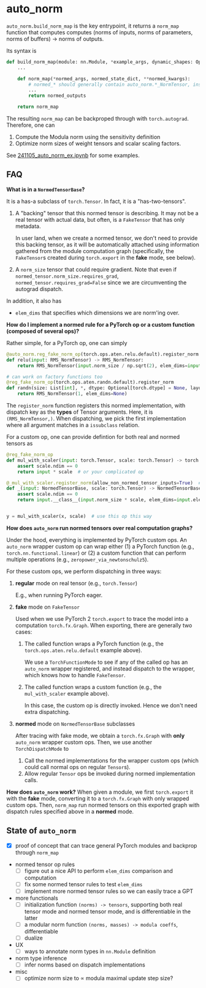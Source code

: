# auto_norm

`auto_norm.build_norm_map` is the key entrypoint, it returns a `norm_map` function that computes computes (norms of inputs, norms of parameters, norms of buffers) -> norms of outputs.

Its syntax is

```py
def build_norm_map(module: nn.Module, *example_args, dynamic_shapes: Optional = None, **example_kwargs):
    ...

    def norm_map(*normed_args, normed_state_dict, **normed_kwargs):
        # normed_* should generally contain auto_norm.*_NormTensor, instead of usual torch.Tensor
        ...
        return normed_outputs

    return norm_map
```

The resulting `norm_map` can be backproped through with `torch.autograd`. Therefore, one can
1. Compute the Modula norm using the sensitivity definition
2. Optimize norm sizes of weight tensors and scalar scaling factors.

See [241105_auto_norm_ex.ipynb](./241105_auto_norm_ex.ipynb) for some examples.


## FAQ

**What is in a `NormedTensorBase`?**

It is a has-a subclass of `torch.Tensor`. In fact, it is a "has-two-tensors".
1. A "backing" tensor that this normed tensor is describing. It may not be a real tensor with actual data, but often, is a `FakeTensor` that has only metadata.

   In user land, when we create a normed tensor, we don't need to provide this backing tensor, as it will be automatically attached using information gathered from the module computation graph (specifically, the `FakeTensor`s created during `torch.export` in the **fake** mode, see below).
2. A `norm_size` tensor that could require gradient. Note that even if `normed_tensor.norm_size.requires_grad`, `normed_tensor.requires_grad=False` since  we are circumventing the autograd dispatch.

In addition, it also has
+ `elem_dims` that specifies which dimensions we are norm'ing over.

**How do I implement a normed rule for a PyTorch op or a custom function (composed of several ops)?**

Rather simple, for a PyTorch op, one can simply
```py
@auto_norm.reg_fake_norm_op(torch.ops.aten.relu.default).register_norm
def relu(input: RMS_NormTensor) -> RMS_NormTensor:
    return RMS_NormTensor(input.norm_size / np.sqrt(2), elem_dims=input.elem_dims)

# can work on factory functions too
@reg_fake_norm_op(torch.ops.aten.randn.default).register_norm
def randn(size: List[int], *, dtype: Optional[torch.dtype] = None, layout: Optional[torch.layout] = torch.strided, device: Optional[torch.device] = None, pin_memory: Optional[bool] = False) -> RMS_NormTensor:
    return RMS_NormTensor(1, elem_dims=None)

```

The `register_norm` function registers this normed implementation, with dispatch key as the **types** of Tensor arguments. Here, it is `(RMS_NormTensor,)`. When dispatching, we pick the first implementation where all argument matches in a `issubclass` relation.

For a custom op, one can provide defintion for both real and normed tensors as
```py
@reg_fake_norm_op
def mul_with_scaler(input: torch.Tensor, scale: torch.Tensor) -> torch.Tensor:
    assert scale.ndim == 0
    return input * scale  # or your complicated op

@_mul_with_scaler.register_norm(allow_non_normed_tensor_inputs=True)  # allow_non_normed_tensor_inputs allows mixing normed and rebgular tensors for normed mode
def _(input: NormedTensorBase, scale: torch.Tensor) -> NormedTensorBase:
    assert scale.ndim == 0
    return input.__class__(input.norm_size * scale, elem_dims=input.elem_dims)


y = mul_with_scaler(x, scale)  # use this op this way
```

**How does `auto_norm` run normed tensors over real computation graphs?**

Under the hood, everything is implemented by PyTorch custom ops. An `auto_norm` wrapper custom op can wrap either (1) a PyTorch function (e.g., `torch.nn.functional.linear`) or (2) a custom function that can perform multiple operations (e.g., `zeropower_via_newtonschulz5`).

For these custom ops, we perform dispatching in three ways:

1. **regular** mode on real tensor (e.g., `torch.Tensor`)

   E.g., when running PyTorch eager.

2. **fake** mode on `FakeTensor`

   Used when we use PyTorch 2 `torch.export` to trace the model into a computation `torch.fx.Graph`. When exporting, there are generally two cases:
     1. The called function wraps a PyTorch function (e.g., the `torch.ops.aten.relu.default` example above).

        We use a `TorchFunctionMode` to see if any of the called op has an `auto_norm` wrapper registered, and instead dispatch to the wrapper, which knows how to handle `FakeTensor`.

    2. The called function wraps a custom function (e.g., the `mul_with_scaler` example above).

        In this case, the custom op is directly invoked. Hence we don't need extra dispatching.

3. **normed** mode on `NormedTensorBase` subclasses

   After tracing with fake mode, we obtain a `torch.fx.Graph` with **only** `auto_norm` wrapper custom ops. Then, we use another `TorchDispatchMode` to
    1. Call the normed implementations for the wrapper custom ops (which could call normal ops on regular `Tensor`s).
    2. Allow regular `Tensor` ops be invoked during normed implementation calls.

**How does `auto_norm` work?**
When given a module, we first `torch.export` it with the **fake** mode, converting it to a `torch.fx.Graph` with only wrapped custom ops. Then, `norm_map` run normed tensors on this exported graph with dispatch rules specified above in a **normed** mode.

## State of `auto_norm`

- [x] proof of concept that can trace general PyTorch modules and backprop through `norm_map`
- normed tensor op rules
    - [ ] figure out a nice API to perform `elem_dims` comparison and computation
    - [ ] fix some normed tensor rules to test `elem_dims`
    - [ ] implement more normed tensor rules so we can easily trace a GPT
- more functionals
    - [ ] initialization function `(norms) -> tensors`, supporting both real tensor mode and normed tensor mode, and is differentiable in the latter
    - [ ] a modular norm function `(norms, masses) -> modula coeffs`, differentiable
    - [ ] dualize
- UX
    - [ ] ways to annotate norm types in `nn.Module` definition
- norm type inference
    - [ ] infer norms based on dispatch implementations
- misc
    - [ ] optimize norm size to  $\propto$ modula maximal update step size?